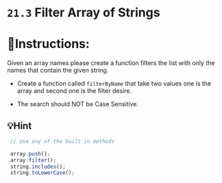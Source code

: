 # `21.3` Filter Array of Strings

# 📝Instructions:

Given an array names please create a function filters the list with 
only the names that contain the given string.

- Create a function called `filterByName` that take two values one is 
the array and second one is the filter desire.

- The search should NOT be Case Sensitive.


## 💡Hint

```js
 // Use any of the built in methods

 array.push();
 array.filter();
 string.includes();
 string.toLowerCase();
```
